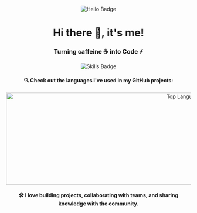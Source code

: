 <p align="center">
  <img src="https://img.shields.io/badge/hello-hi-green?style=for-the-badge&logo=python&logoColor=white" alt="Hello Badge" />
</p>

<h1 align="center">Hi there 👋, it's me!</h1>
<h3 align="center">Turning caffeine ☕ into Code ⚡</h3>

<p align="center">
  <img src="https://img.shields.io/badge/Skills-Python%20|%20JavaScript%20|%20Data%20Science%20|%20Cybersecurity-blue?style=flat&logo=python&logoColor=white" alt="Skills Badge" />
</p>

<h4 align="center">🔍 Check out the languages I've used in my GitHub projects:</h4>
<p align="center">
  <img width="1000" height="250" src="https://github-readme-stats.vercel.app/api/top-langs/?username=raedhouimli&layout=compact&hide=html&langs_count=6&theme=radical" alt="Top Languages Used" />
</p>

<h4 align="center">
  🛠️ I love building projects, collaborating with teams, and sharing knowledge with the community.
</h4>
